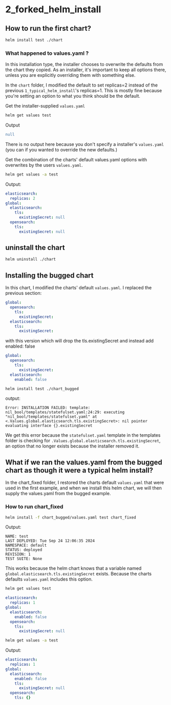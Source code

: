 
# 2_forked_helm_install


## How to run the first chart?

```bash
helm install test ./chart
```

### What happened to values.yaml ?

In this installation type, the installer chooses to overwrite the defaults from the chart they copied. As an installer, it's important to keep all options there, unless you are explicitly overriding them with something else.


In the `chart` folder, I modified the default to set replicas=2 instead of the previous `1_typical_helm_install`'s replicas=1.  This is mostly fine because you're setting an option to what you think should be the default.

Get the installer-supplied `values.yaml`
```bash
helm get values test
```

Output
```yaml
null
```
There is no output here because you don't specify a installer's `values.yaml` (you can if you wanted to override the new defaults.)

Get the combination of the charts' default values.yaml options with overwrites by the users `values.yaml`.
```bash
helm get values -a test
```

Output:
```yaml
elasticsearch:
  replicas: 2
global:
  elasticsearch:
    tls:
      existingSecret: null
  opensearch:
    tls:
      existingSecret: null
```


## uninstall the chart

```bash
helm uninstall ./chart
```
## Installing the bugged chart

In this chart, I modified the charts' default `values.yaml`. I  replaced the previous section:

```yaml
global:
  opensearch:
    tls:
      existingSecret:
  elasticsearch:
    tls:
      existingSecret:
``` 

with this version which will drop the tls.existingSecret and instead add enabled: false

```yaml
global:
  opensearch:
    tls:
      existingSecret:
  elasticsearch:
    enabled: false
``` 


```bash
helm install test ./chart_bugged
```

output:
```
Error: INSTALLATION FAILED: template: nil_bool/templates/statefulset.yaml:24:29: executing "nil_bool/templates/statefulset.yaml" at <.Values.global.elasticsearch.tls.existingSecret>: nil pointer evaluating interface {}.existingSecret
```


We get this error because the `statefulset.yaml` template in the templates folder is checking for `.Values.global.elasticsearch.tls.existingSecret`, an option that no longer exists because the installer removed it.



## What if we ran the values.yaml from the bugged chart as though it were a typical helm install?

In the chart_fixed folder, I restored the charts default `values.yaml` that were used in the first example, and when we install this helm chart, we will then supply the values.yaml from the bugged example.

### How to run chart_fixed

```bash
helm install -f chart_bugged/values.yaml test chart_fixed
```

Output:

```
NAME: test
LAST DEPLOYED: Tue Sep 24 12:06:35 2024
NAMESPACE: default
STATUS: deployed
REVISION: 1
TEST SUITE: None
```
This works because the helm chart knows that a variable named `global.elasticsearch.tls.existingSecret` exists. Because the charts defaults `values.yaml` includes this option.

```bash
helm get values test
```

```yaml
elasticsearch:
  replicas: 1
global:
  elasticsearch:
    enabled: false
  opensearch:
    tls:
      existingSecret: null
```

```bash
helm get values -a test
```

Output:
```yaml
elasticsearch:
  replicas: 1
global:
  elasticsearch:
    enabled: false
    tls:
      existingSecret: null
  opensearch:
    tls: {}
```


